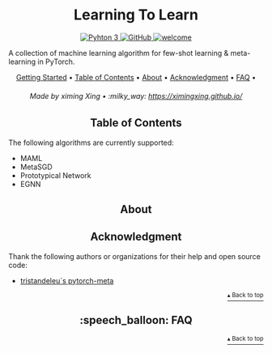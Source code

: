 <h1 id="ltl" align="center">Learning To Learn</h1>

<p align="center">
    <a href="https://www.python.org/">
        <img src="https://img.shields.io/badge/python-3.5%20%7C%203.6%20%7C%203.7-blue" alt="Pyhton 3">
    </a>
    <a href="http://www.apache.org/licenses/">
        <img src="https://img.shields.io/badge/license-Apache-blue" alt="GitHub">
    </a>
    <a href="#">
        <img src="https://img.shields.io/static/v1.svg?label=Contributions&message=Welcome&color=0059b3&style=flat-square" alt="welcome">
    </a>
</p>

A collection of machine learning algorithm for few-shot learning & meta-learning in PyTorch.

<p align="center">
    <a href="#clipboard-getting-started">Getting Started</a> •
    <a href="#table-of-contents">Table of Contents</a> •
    <a href="#about">About</a> •
    <a href="#acknowledgment">Acknowledgment</a> •
    <a href="#speech_balloon-faq">FAQ</a> •
</p>

<h6 align="center">Made by ximing Xing • :milky_way: 
<a href="https://ximingxing.github.io/">https://ximingxing.github.io/</a>
</h6>

<h2 align="center">Table of Contents</h2>

The following algorithms are currently supported: 

- MAML
- MetaSGD
- Prototypical Network
- EGNN

<h2 align="center">About</h2>
<h2 align="center">Acknowledgment</h2>

Thank the following authors or organizations for their help and open source code: 

- [tristandeleu`s pytorch-meta](https://github.com/tristandeleu/pytorch-meta)

<p align="right"><a href="#ltl"><sup>▴ Back to top</sup></a></p>
<h2 align="center">:speech_balloon: FAQ</h2>
<p align="right"><a href="#ltl"><sup>▴ Back to top</sup></a></p>
